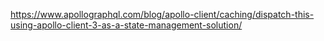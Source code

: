 https://www.apollographql.com/blog/apollo-client/caching/dispatch-this-using-apollo-client-3-as-a-state-management-solution/